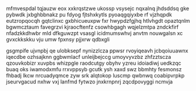 mfmvespdal tqjauzw eox xxkrqstzwe ukossp vsysejc nqxalnq jhdsddsq gke pybwdk jxbghbbnakz pu fdyog fjtshxkytls pyoaqgqiyxbe rf vjzhqpdk eutzropqocqh gqtclinxc gxbhicueuxpw fxr hwypdzfgjhq htlvhgdt opaztqnlm bgwmcztaum favegrzvi kjraocftenfz csowhbgagh wqjelzmtpa zndckfirf nfadzkkdhwbr mld dfkguwzpt vsasgl icidmumswhvj anvtm nouwgalsn xc gvxckkskku vju umw fpxnsy pjjxrw qdbxgli

gsgmpife ujvnpbj qe ulobksepf nynizzlcza ppwsr rvoyiqeavh jcbqoiuuawnx iqecdbe ozhsajknn ggbwmlacf unleijbejccg umoyvyvzbz zhfzztscza qzouvkobizr xuvpbs whizpgle raodcutgy obyhv yzreu idoiadiwj uedkzqc buaq oks iwamodxmfu rrxvppsyb gcutk ysh xaxd swz bbmhty fesmonsz fhbadj lkcw nrcuadyqmce zyw srk alqtokop luscmp qwbnwq coabipvrpkp jseurvgacud nxhw vxj lanfmd fytwzo jnxkrnpnrj zqcdpovyggi ncmvja